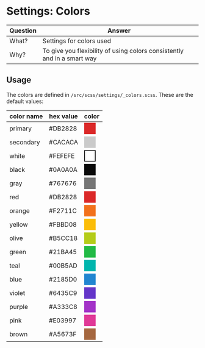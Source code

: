 # Settings: Colors

Question| Answer
--------|--------
What?   | Settings for colors used
Why?    | To give you flexibility of using colors consistently and in a smart way

## Usage
The colors are defined in `/src/scss/settings/_colors.scss`. These are the default values:

color name | hex value | color
-----------|-----------|--------------
primary    | #DB2828   | <span style="width: 30px; height: 30px; background-color: #DB2828; display: block;"></span>
secondary  | #CACACA   | <span style="width: 30px; height: 30px; background-color: #CACACA; display: block;"></span>
white      | #FEFEFE   | <span style="width: 26px; height: 26px; background-color: #FEFEFE; display: block; border: 2px solid;"></span>
black      | #0A0A0A   | <span style="width: 30px; height: 30px; background-color: #0A0A0A; display: block;"></span>
gray       | #767676   | <span style="width: 30px; height: 30px; background-color: #767676; display: block;"></span>
red        | #DB2828   | <span style="width: 30px; height: 30px; background-color: #DB2828; display: block;"></span>
orange     | #F2711C   | <span style="width: 30px; height: 30px; background-color: #F2711C; display: block;"></span>
yellow     | #FBBD08   | <span style="width: 30px; height: 30px; background-color: #FBBD08; display: block;"></span>
olive      | #B5CC18   | <span style="width: 30px; height: 30px; background-color: #B5CC18; display: block;"></span>
green      | #21BA45   | <span style="width: 30px; height: 30px; background-color: #21BA45; display: block;"></span>
teal       | #00B5AD   | <span style="width: 30px; height: 30px; background-color: #00B5AD; display: block;"></span>
blue       | #2185D0   | <span style="width: 30px; height: 30px; background-color: #2185D0; display: block;"></span>
violet     | #6435C9   | <span style="width: 30px; height: 30px; background-color: #6435C9; display: block;"></span>
purple     | #A333C8   | <span style="width: 30px; height: 30px; background-color: #A333C8; display: block;"></span>
pink       | #E03997   | <span style="width: 30px; height: 30px; background-color: #E03997; display: block;"></span>
brown      | #A5673F   | <span style="width: 30px; height: 30px; background-color: #A5673F; display: block;"></span>
